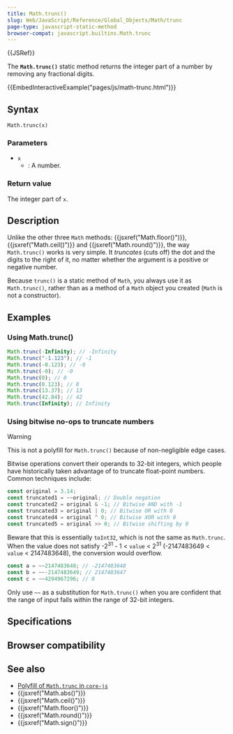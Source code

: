 ```yaml
---
title: Math.trunc()
slug: Web/JavaScript/Reference/Global_Objects/Math/trunc
page-type: javascript-static-method
browser-compat: javascript.builtins.Math.trunc
---
```


{{JSRef}}

The **`Math.trunc()`** static method returns the integer part of a number by removing any fractional digits.

{{EmbedInteractiveExample("pages/js/math-trunc.html")}}

## Syntax

```js-nolint
Math.trunc(x)
```

### Parameters

- `x`
  - : A number.

### Return value

The integer part of `x`.

## Description

Unlike the other three `Math` methods: {{jsxref("Math.floor()")}}, {{jsxref("Math.ceil()")}} and {{jsxref("Math.round()")}}, the way `Math.trunc()` works is very simple. It _truncates_ (cuts off) the dot and the digits to the right of it, no matter whether the argument is a positive or negative number.

Because `trunc()` is a static method of `Math`, you always use it as `Math.trunc()`, rather than as a method of a `Math` object you created (`Math` is not a constructor).

## Examples

### Using Math.trunc()

```js
Math.trunc(-Infinity); // -Infinity
Math.trunc("-1.123"); // -1
Math.trunc(-0.123); // -0
Math.trunc(-0); // -0
Math.trunc(0); // 0
Math.trunc(0.123); // 0
Math.trunc(13.37); // 13
Math.trunc(42.84); // 42
Math.trunc(Infinity); // Infinity
```

### Using bitwise no-ops to truncate numbers

> [!WARNING]
> This is not a polyfill for `Math.trunc()` because of non-negligible edge cases.

Bitwise operations convert their operands to 32-bit integers, which people have historically taken advantage of to truncate float-point numbers. Common techniques include:

```js
const original = 3.14;
const truncated1 = ~~original; // Double negation
const truncated2 = original & -1; // Bitwise AND with -1
const truncated3 = original | 0; // Bitwise OR with 0
const truncated4 = original ^ 0; // Bitwise XOR with 0
const truncated5 = original >> 0; // Bitwise shifting by 0
```

Beware that this is essentially `toInt32`, which is not the same as `Math.trunc`. When the value does not satisfy -2<sup>31</sup> - 1 < `value` < 2<sup>31</sup> (-2147483649 < `value` < 2147483648), the conversion would overflow.

```js
const a = ~~2147483648; // -2147483648
const b = ~~-2147483649; // 2147483647
const c = ~~4294967296; // 0
```

Only use `~~` as a substitution for `Math.trunc()` when you are confident that the range of input falls within the range of 32-bit integers.

## Specifications



## Browser compatibility



## See also

- [Polyfill of `Math.trunc` in `core-js`](https://github.com/zloirock/core-js#ecmascript-math)
- {{jsxref("Math.abs()")}}
- {{jsxref("Math.ceil()")}}
- {{jsxref("Math.floor()")}}
- {{jsxref("Math.round()")}}
- {{jsxref("Math.sign()")}}
